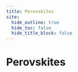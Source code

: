 ```yaml
---
title: Perovskites
site:
  hide_outline: true
  hide_toc: false
  hide_title_block: false
---
```


# Perovskites
